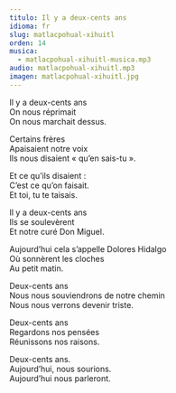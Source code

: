 ```yaml
---
titulo: Il y a deux-cents ans
idioma: fr
slug: matlacpohual-xihuitl
orden: 14
musica: 
  - matlacpohual-xihuitl-musica.mp3
audio: matlacpohual-xihuitl.mp3
imagen: matlacpohual-xihuitl.jpg
---
```


Il y a deux-cents ans<br>
On nous réprimait<br>
On nous marchait dessus.<br>

Certains frères<br>
Apaisaient notre voix<br>
Ils nous disaient « qu’en sais-tu ».<br>

Et ce qu’ils disaient :<br>
C’est ce qu’on faisait.<br>
Et toi, tu te taisais.<br>

Il y a deux-cents ans<br>
Ils se soulevèrent<br>
Et notre curé Don Miguel.<br>

Aujourd’hui cela s’appelle Dolores Hidalgo<br>
Où sonnèrent les cloches<br>
Au petit matin.<br>

Deux-cents ans<br>
Nous nous souviendrons de notre chemin<br>
Nous nous verrons devenir triste.<br>

Deux-cents ans<br>
Regardons nos pensées<br>
Réunissons nos raisons.<br>

Deux-cents ans.<br>
Aujourd’hui, nous sourions.<br>
Aujourd’hui nous parleront.<br>
